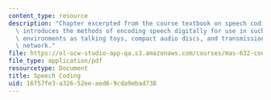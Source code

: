 ```yaml
---
content_type: resource
description: "Chapter excerpted from the course textbook on speech coding. This chapter\
  \ introduces the methods of encoding speech digitally for use in such \r\ndiverse\
  \ environments as talking toys, compact audio discs, and transmission over the telephone\
  \ network."
file: https://ol-ocw-studio-app-qa.s3.amazonaws.com/courses/mas-632-conversational-computer-systems-fall-2008/16f57fe3a32652eeaed69cda9ebad738_shmandt_txt_ch3.pdf
file_type: application/pdf
resourcetype: Document
title: Speech Coding
uid: 16f57fe3-a326-52ee-aed6-9cda9ebad738
---
```

